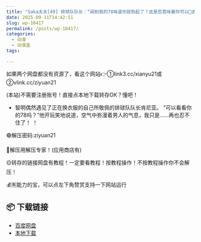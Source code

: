 ```yaml
---
title: "Saka太太[49] 排球队队长：“闻到我的78味道你就勃起了？这是否意味着你可以🐍进你的体内？”"
date: 2025-09-11T14:42:51
slug: wp-10417
permalink: /posts/wp-10417/
categories:
  - 动漫
  - 动漫盖
tags:

---
```


如果两个网盘都没有资源了，看这个网站👉①link3.cc/xianyu21或②vlink.cc/ziyuan21

(本站)不需要注册账号！直接点本地下载转存OK？懂吧！

*   智明偶然遇见了正在换衣服的自己所敬佩的排球队队长肯尼亚。 “可以看看你的78吗？”他开玩笑地说道，空气中弥漫着男人的气息，我只是……再也忍不住了！ ！

🟢解压密码:ziyuan21

🔵解压用解压专家！(应用商店有)

🟡转存的链接网盘有教程！一定要看教程！按教程操作！不按教程操作你不会解压！

💰🈶能力的宝，可以点左下角赞赏支持一下网站运行

## 📦 下载链接
- [百度网盘](https://blziyuan21.com/pay-download/10417?key=6dcb44018b&down_id=0)
- [本地下载](https://blziyuan21.com/pay-download/10417?key=6dcb44018b&down_id=1)

